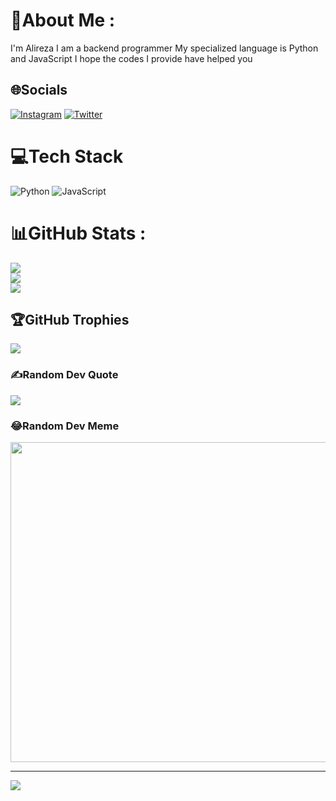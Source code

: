 # 💫About Me :
I'm Alireza
I am a backend programmer
My specialized language is Python and JavaScript
I hope the codes I provide have helped you


## 🌐Socials
[![Instagram](https://img.shields.io/badge/Instagram-%23E4405F.svg?logo=Instagram&logoColor=white)](https://instagram.com/@ali_nmv1) [![Twitter](https://img.shields.io/badge/Twitter-%231DA1F2.svg?logo=Twitter&logoColor=white)](https://twitter.com/@ali_nmv) 

# 💻Tech Stack
![Python](https://img.shields.io/badge/python-3670A0?style=for-the-badge&logo=python&logoColor=ffdd54) ![JavaScript](https://img.shields.io/badge/javascript-%23323330.svg?style=for-the-badge&logo=javascript&logoColor=%23F7DF1E)
# 📊GitHub Stats :
![](https://github-readme-stats.vercel.app/api?username=alinmvv&theme=radical&hide_border=false&include_all_commits=false&count_private=false)<br/>
![](https://github-readme-streak-stats.herokuapp.com/?user=alinmvv&theme=radical&hide_border=false)<br/>
![](https://github-readme-stats.vercel.app/api/top-langs/?username=alinmvv&theme=radical&hide_border=false&include_all_commits=false&count_private=false&layout=compact)

## 🏆GitHub Trophies
![](https://github-profile-trophy.vercel.app/?username=alinmvv&theme=radical&no-frame=false&no-bg=false&margin-w=4)

### ✍️Random Dev Quote
![](https://quotes-github-readme.vercel.app/api?type=horizontal&theme=radical)

### 😂Random Dev Meme
<img src="https://random-memer.herokuapp.com/" width="512px"/>

---
[![](https://visitcount.itsvg.in/api?id=alinmvv&icon=0&color=0)](https://visitcount.itsvg.in)
